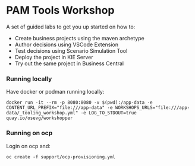 # PAM Tools Workshop

A set of guided labs to get you up started on how to:
- Create business projects using the maven archetype
- Author decisions using VSCode Extension
- Test decisions using Scenario Simulation Tool
- Deploy the project in KIE Server
- Try out the same project in Business Central

### Running locally

Have docker or podman running locally:

```````
docker run -it --rm -p 8080:8080 -v $(pwd):/app-data -e CONTENT_URL_PREFIX="file:///app-data" -e WORKSHOPS_URLS="file:///app-data/_tooling_workshop.yml" -e LOG_TO_STDOUT=true quay.io/osevg/workshopper
```````

### Running on ocp

Login on ocp and:

````
oc create -f support/ocp-provisioning.yml
````
